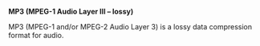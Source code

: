 <!-- markdownlint-disable MD041-->
**MP3 (MPEG-1 Audio Layer III – lossy)**<br>

MP3 (MPEG-1 and/or MPEG-2 Audio Layer 3) is a lossy data compression format for audio.
<!-- markdownlint-enable MD041-->

